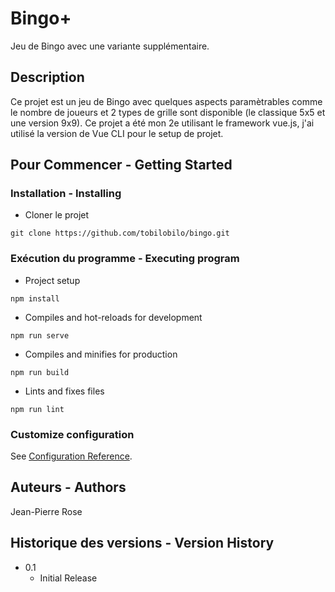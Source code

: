 # Bingo+

Jeu de Bingo avec une variante supplémentaire.

## Description

Ce projet est un jeu de Bingo avec quelques aspects paramètrables comme le nombre de joueurs et 2 types de grille sont disponible (le classique 5x5 et une version 9x9). Ce projet a été mon 2e utilisant le framework vue.js, j'ai utilisé la version de Vue CLI pour le setup de projet.

## Pour Commencer - Getting Started

<!---### Dépendences - Dependencies--->

<!---* --->

### Installation - Installing

* Cloner le projet
```
git clone https://github.com/tobilobilo/bingo.git
```

### Exécution du programme - Executing program

* Project setup
```
npm install
```

* Compiles and hot-reloads for development
```
npm run serve
```

* Compiles and minifies for production
```
npm run build
```

* Lints and fixes files
```
npm run lint
```

### Customize configuration
See [Configuration Reference](https://cli.vuejs.org/config/).

<!---## Aide - Help--->
 


## Auteurs - Authors

Jean-Pierre Rose

## Historique des versions - Version History

* 0.1
    * Initial Release

<!---## License--->

<!---This project is licensed under the [NAME HERE] License - see the LICENSE.md file for details--->

<!---## Remerciements - Acknowledgments--->
 
